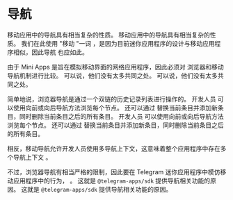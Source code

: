 # 导航

移动应用中的导航具有相当复杂的性质。 移动应用中的导航具有相当复杂的性质。 我们在此使用 "移动 "一词
，是因为目前迷你应用程序的设计与移动应用程序相似，因此导航
也应如此。

由于 Mini Apps 是旨在模拟移动界面的网络应用程序，因此必须对
浏览器和移动导航机制进行比较。 可以说，他们没有太多共同之处。 可以说，他们没有太多共同之处。

简单地说，浏览器导航是通过一个双链的历史记录列表进行操作的。 开发人员
可以使用向前或向后导航方法浏览每个节点。 还可以通过
替换当前条目并添加新条目，同时删除当前条目之后的所有条目。 开发人员
可以使用向前或向后导航方法浏览每个节点。 还可以通过
替换当前条目并添加新条目，同时删除当前条目之后的所有条目。

相反，移动导航允许开发人员使用多导航上下文，这意味着整个应用程序中存在多个导航上下文
。

不过，浏览器导航有相当严格的限制，因此要在 Telegram 迷你应用程序中模仿移动应用程序中的行为，
。 这就是
`@telegram-apps/sdk` 提供导航相关功能的原因。 这就是
`@telegram-apps/sdk` 提供导航相关功能的原因。
